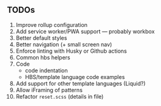 ## TODOs

1. Improve rollup configuration
2. Add service worker/PWA support — probably workbox
3. Better default styles
4. Better navigation (+ small screen nav)
5. Enforce linting with Husky or Github actions
6. Common hbs helpers
7. Code 
    - code indentation
    - HBS/template language code examples
8. Add support for other template languages (Liquid?)
9. Allow iFraming of patterns
10. Refactor `reset.scss` (details in file)
